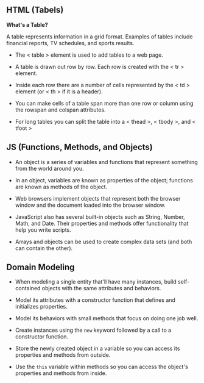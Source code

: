 ## HTML (Tabels)

**What's a Table?**

A table represents information in a grid format. 
Examples of tables include financial reports, TV 
schedules, and sports results.

* The < table > element is used to add tables to a web 
page.

* A table is drawn out row by row. Each row is created 
with the < tr > element.

* Inside each row there are a number of cells 
represented by the < td > element (or < th > if it is a 
header).

* You can make cells of a table span more than one row 
or column using the rowspan and colspan attributes.

* For long tables you can split the table into a < thead >, 
< tbody >, and < tfoot >

## JS (Functions, Methods, and Objects)

* An object is a series of variables and functions that 
represent something from the world around you. 

 * In an object, variables are known as properties of the 
object; functions are known as methods of the object. 

* Web browsers implement objects that represent both 
the browser window and the document loaded into the 
browser window. 

* JavaScript also has several built-in objects such as 
String, Number, Math, and Date. Their properties and 
methods offer functionality that help you write scripts.

* Arrays and objects can be used to create complex data 
sets (and both can contain the other).


## Domain Modeling

* When modeling a single entity that'll have many instances, build self-contained objects with the same attributes and behaviors.

* Model its attributes with a constructor function that defines and initializes properties.

* Model its behaviors with small methods that focus on doing one job well.

* Create instances using the `new` keyword followed by a call to a constructor function.

* Store the newly created object in a variable so you can access its properties and methods from outside.

* Use the `this` variable within methods so you can access the object's properties and methods from inside.